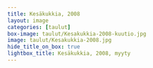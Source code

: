 ```yaml
---
title: Kesäkukkia, 2008
layout: image
categories: [taulut]
box-image: taulut/Kesakukkia-2008-kuutio.jpg
image: taulut/Kesakukkia-2008.jpg
hide_title_on_box: true
lightbox_title: Kesäkukkia, 2008, myyty
---
```

